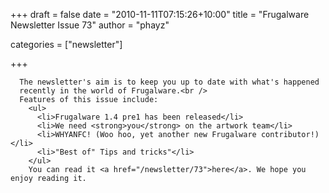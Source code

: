 
+++
draft = false
date = "2010-11-11T07:15:26+10:00"
title = "Frugalware Newsletter Issue 73"
author = "phayz"

categories = ["newsletter"]

+++

      The newsletter's aim is to keep you up to date with what's happened
      recently in the world of Frugalware.<br />
      Features of this issue include:
        <ul>
          <li>Frugalware 1.4 pre1 has been released</li>
          <li>We need <strong>you</strong> on the artwork team</li>
          <li>WHYANFC! (Woo hoo, yet another new Frugalware contributor!)</li>
          <li>"Best of" Tips and tricks"</li>
        </ul>
        You can read it <a href="/newsletter/73">here</a>. We hope you enjoy reading it.
      
    